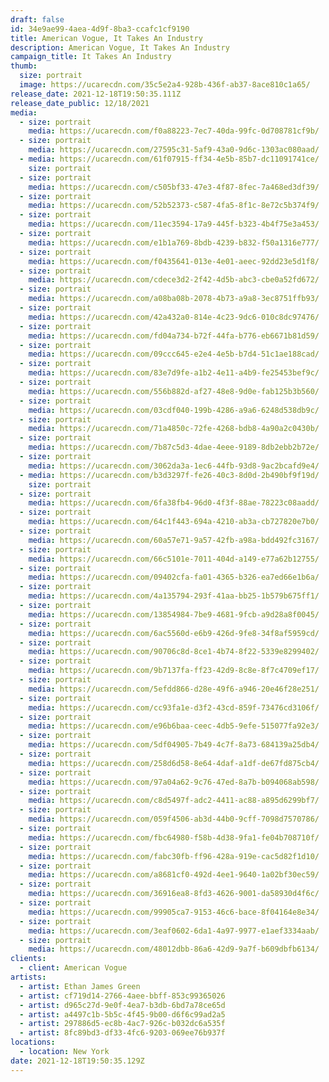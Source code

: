 ```yaml
---
draft: false
id: 34e9ae99-4aea-4d9f-8ba3-ccafc1cf9190
title: American Vogue, It Takes An Industry
description: American Vogue, It Takes An Industry
campaign_title: It Takes An Industry
thumb:
  size: portrait
  image: https://ucarecdn.com/35c5e2a4-928b-436f-ab37-8ace810c1a65/
release_date: 2021-12-18T19:50:35.111Z
release_date_public: 12/18/2021
media:
  - size: portrait
    media: https://ucarecdn.com/f0a88223-7ec7-40da-99fc-0d708781cf9b/
  - size: portrait
    media: https://ucarecdn.com/27595c31-5af9-43a0-9d6c-1303ac080aad/
  - media: https://ucarecdn.com/61f07915-ff34-4e5b-85b7-dc11091741ce/
    size: portrait
  - size: portrait
    media: https://ucarecdn.com/c505bf33-47e3-4f87-8fec-7a468ed3df39/
  - size: portrait
    media: https://ucarecdn.com/52b52373-c587-4fa5-8f1c-8e72c5b374f9/
  - size: portrait
    media: https://ucarecdn.com/11ec3594-17a9-445f-b323-4b4f75e3a453/
  - size: portrait
    media: https://ucarecdn.com/e1b1a769-8bdb-4239-b832-f50a1316e777/
  - size: portrait
    media: https://ucarecdn.com/f0435641-013e-4e01-aeec-92dd23e5d1f8/
  - size: portrait
    media: https://ucarecdn.com/cdece3d2-2f42-4d5b-abc3-cbe0a52fd672/
  - size: portrait
    media: https://ucarecdn.com/a08ba08b-2078-4b73-a9a8-3ec8751ffb93/
  - size: portrait
    media: https://ucarecdn.com/42a432a0-814e-4c23-9dc6-010c8dc97476/
  - size: portrait
    media: https://ucarecdn.com/fd04a734-b72f-44fa-b776-eb6671b81d59/
  - size: portrait
    media: https://ucarecdn.com/09ccc645-e2e4-4e5b-b7d4-51c1ae188cad/
  - size: portrait
    media: https://ucarecdn.com/83e7d9fe-a1b2-4e11-a4b9-fe25453bef9c/
  - size: portrait
    media: https://ucarecdn.com/556b882d-af27-48e8-9d0e-fab125b3b560/
  - size: portrait
    media: https://ucarecdn.com/03cdf040-199b-4286-a9a6-6248d538db9c/
  - size: portrait
    media: https://ucarecdn.com/71a4850c-72fe-4268-bdb8-4a90a2c0430b/
  - size: portrait
    media: https://ucarecdn.com/7b87c5d3-4dae-4eee-9189-8db2ebb2b72e/
  - size: portrait
    media: https://ucarecdn.com/3062da3a-1ec6-44fb-93d8-9ac2bcafd9e4/
  - media: https://ucarecdn.com/b3d3297f-fe26-40c3-8d0d-2b490bf9f19d/
    size: portrait
  - size: portrait
    media: https://ucarecdn.com/6fa38fb4-96d0-4f3f-88ae-78223c08aadd/
  - size: portrait
    media: https://ucarecdn.com/64c1f443-694a-4210-ab3a-cb727820e7b0/
  - size: portrait
    media: https://ucarecdn.com/60a57e71-9a57-42fb-a98a-bdd492fc3167/
  - size: portrait
    media: https://ucarecdn.com/66c5101e-7011-404d-a149-e77a62b12755/
  - size: portrait
    media: https://ucarecdn.com/09402cfa-fa01-4365-b326-ea7ed66e1b6a/
  - size: portrait
    media: https://ucarecdn.com/4a135794-293f-41aa-bb25-1b579b675ff1/
  - size: portrait
    media: https://ucarecdn.com/13854984-7be9-4681-9fcb-a9d28a8f0045/
  - size: portrait
    media: https://ucarecdn.com/6ac5560d-e6b9-426d-9fe8-34f8af5959cd/
  - size: portrait
    media: https://ucarecdn.com/90706c8d-8ce1-4b74-8f22-5339e8299402/
  - size: portrait
    media: https://ucarecdn.com/9b7137fa-ff23-42d9-8c8e-8f7c4709ef17/
  - size: portrait
    media: https://ucarecdn.com/5efdd866-d28e-49f6-a946-20e46f28e251/
  - size: portrait
    media: https://ucarecdn.com/cc93fa1e-d3f2-43cd-859f-73476cd3106f/
  - size: portrait
    media: https://ucarecdn.com/e96b6baa-ceec-4db5-9efe-515077fa92e3/
  - size: portrait
    media: https://ucarecdn.com/5df04905-7b49-4c7f-8a73-684139a25db4/
  - size: portrait
    media: https://ucarecdn.com/258d6d58-8e64-4daf-a1df-de67fd875cb4/
  - size: portrait
    media: https://ucarecdn.com/97a04a62-9c76-47ed-8a7b-b094068ab598/
  - size: portrait
    media: https://ucarecdn.com/c8d5497f-adc2-4411-ac88-a895d6299bf7/
  - size: portrait
    media: https://ucarecdn.com/059f4506-ab3d-44b0-9cff-7098d7570786/
  - size: portrait
    media: https://ucarecdn.com/fbc64980-f58b-4d38-9fa1-fe04b708710f/
  - size: portrait
    media: https://ucarecdn.com/fabc30fb-ff96-428a-919e-cac5d82f1d10/
  - size: portrait
    media: https://ucarecdn.com/a8681cf0-492d-4ee1-9640-1a02bf30ec59/
  - size: portrait
    media: https://ucarecdn.com/36916ea8-8fd3-4626-9001-da58930d4f6c/
  - size: portrait
    media: https://ucarecdn.com/99905ca7-9153-46c6-bace-8f04164e8e34/
  - size: portrait
    media: https://ucarecdn.com/3eaf0602-6da1-4a97-9977-e1aef3334aab/
  - size: portrait
    media: https://ucarecdn.com/48012dbb-86a6-42d9-9a7f-b609dbfb6134/
clients:
  - client: American Vogue
artists:
  - artist: Ethan James Green
  - artist: cf719d14-2766-4aee-bbff-853c99365026
  - artist: d965c27d-9e0f-4ea7-b3db-6bd7a78ce65d
  - artist: a4497c1b-5b5c-4f45-9b00-d6f6c99ad2a5
  - artist: 297886d5-ec8b-4ac7-926c-b032dc6a535f
  - artist: 8fc89bd3-df33-4fc6-9203-069ee76b937f
locations:
  - location: New York
date: 2021-12-18T19:50:35.129Z
---
```

